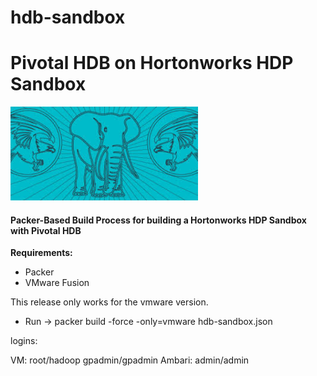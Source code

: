 # hdb-sandbox
# Pivotal HDB on Hortonworks HDP Sandbox

<img src="https://raw.githubusercontent.com/dbbaskette/hdb-on-hdp/gh-pages/images/hdb.jpeg?token=ACbVkUI1WnnUpyJAOIAZbDH4AHJsBj63ks5WM91-wA%3D%3D" width="300">

#### Packer-Based Build Process for building a Hortonworks HDP Sandbox with Pivotal HDB

**Requirements:**  

* Packer  
* VMware Fusion

This release only works for the vmware version.

* Run -> packer build -force -only=vmware hdb-sandbox.json


logins:

VM:
root/hadoop
gpadmin/gpadmin
Ambari:
admin/admin
